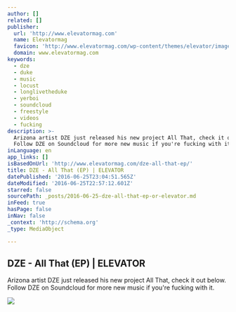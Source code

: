 ```yaml
---
author: []
related: []
publisher:
  url: 'http://www.elevatormag.com'
  name: Elevatormag
  favicon: 'http://www.elevatormag.com/wp-content/themes/elevator/images/favicon.ico'
  domain: www.elevatormag.com
keywords:
  - dze
  - duke
  - music
  - locust
  - longlivetheduke
  - yerboi
  - soundcloud
  - freestyle
  - videos
  - fucking
description: >-
  Arizona artist DZE just released his new project All That, check it out below.
  Follow DZE on Soundcloud for more new music if you're fucking with it.
inLanguage: en
app_links: []
isBasedOnUrl: 'http://www.elevatormag.com/dze-all-that-ep/'
title: DZE - All That (EP) | ELEVATOR
datePublished: '2016-06-25T23:04:51.565Z'
dateModified: '2016-06-25T22:57:12.601Z'
starred: false
sourcePath: _posts/2016-06-25-dze-all-that-ep-or-elevator.md
inFeed: true
hasPage: false
inNav: false
_context: 'http://schema.org'
_type: MediaObject

---
```

<article style=""><h1>DZE - All That (EP) | ELEVATOR</h1><p>Arizona artist DZE just released his new project All That, check it out below. Follow DZE on Soundcloud for more new music if you're fucking with it.</p><img src="http://www.elevatormag.com/wp-content/uploads/2015/09/All-That-EP.jpg" /></article>